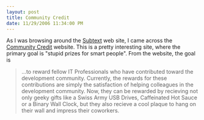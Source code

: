 ```yaml
---
layout: post
title: Community Credit
date: 11/29/2006 11:34:00 PM
---
```


As I was browsing around the [Subtext](http://www.subtextproject.com/) web site, I came across the [Community Credit](http://www.community-credit.com) website. This is a pretty interesting site, where the primary goal is "stupid prizes for smart people". From the website, the goal is

> ...to reward fellow IT Professionals who have contributed toward the development community. Currently, the rewards for these contributions are simply the satisfaction of helping colleagues in the development community. Now, they can be rewarded by recieving not only geeky gifts like a Swiss Army USB Drives, Caffeinated Hot Sauce or a Binary Wall Clock, but they also recieve a cool plaque to hang on their wall and impress their coworkers.
